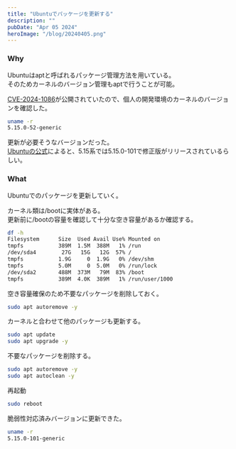 ```yaml
---
title: "Ubuntuでパッケージを更新する"
description: ""
pubDate: "Apr 05 2024"
heroImage: "/blog/20240405.png"
---
```


### Why

Ubuntuはaptと呼ばれるパッケージ管理方法を用いている。  
そのためカーネルのバージョン管理もaptで行うことが可能。

[CVE-2024-1086](https://github.com/Notselwyn/CVE-2024-1086)が公開されていたので、個人の開発環境のカーネルのバージョンを確認した。

```sh
uname -r
5.15.0-52-generic
```

更新が必要そうなバージョンだった。  
[Ubuntuの公式](https://ubuntu.com/security/CVE-2024-1086)によると、5.15系では5.15.0-101で修正版がリリースされているらしい。

### What

Ubuntuでのパッケージを更新していく。

カーネル類は/bootに実体がある。  
更新前に/bootの容量を確認して十分な空き容量があるか確認する。

```sh
df -h
Filesystem      Size  Used Avail Use% Mounted on
tmpfs           389M  1.5M  388M   1% /run
/dev/sda4        27G   15G   12G  57% /
tmpfs           1.9G     0  1.9G   0% /dev/shm
tmpfs           5.0M     0  5.0M   0% /run/lock
/dev/sda2       488M  373M   79M  83% /boot
tmpfs           389M  4.0K  389M   1% /run/user/1000
```

空き容量確保のため不要なパッケージを削除しておく。

```sh
sudo apt autoremove -y
```

カーネルと合わせて他のパッケージも更新する。

```sh
sudo apt update
sudo apt upgrade -y
```

不要なパッケージを削除する。

```sh
sudo apt autoremove -y
sudo apt autoclean -y
```

再起動

```sh
sudo reboot
```

脆弱性対応済みバージョンに更新できた。

```sh
uname -r
5.15.0-101-generic
```
